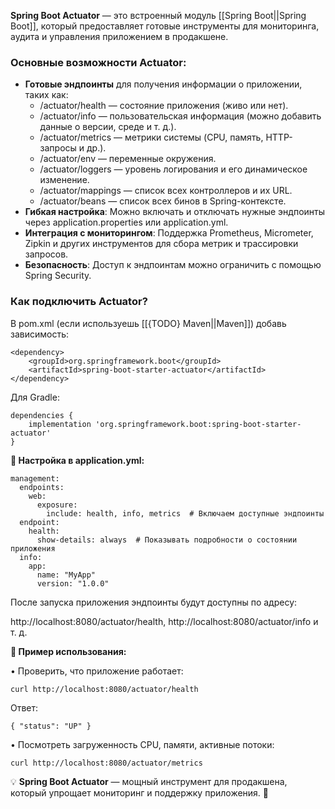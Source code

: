 **Spring Boot Actuator** — это встроенный модуль [[Spring Boot||Spring Boot]], который предоставляет готовые инструменты для мониторинга, аудита и управления приложением в продакшене.

### Основные возможности Actuator:

- **Готовые эндпоинты** для получения информации о приложении, таких как:
	- /actuator/health — состояние приложения (живо или нет).
	- /actuator/info — пользовательская информация (можно добавить данные о версии, среде и т. д.).
	- /actuator/metrics — метрики системы (CPU, память, HTTP-запросы и др.).
	- /actuator/env — переменные окружения.
	- /actuator/loggers — уровень логирования и его динамическое изменение.
	- /actuator/mappings — список всех контроллеров и их URL.
	- /actuator/beans — список всех бинов в Spring-контексте.
- **Гибкая настройка**: Можно включать и отключать нужные эндпоинты через application.properties или application.yml.
- **Интеграция с мониторингом**: Поддержка Prometheus, Micrometer, Zipkin и других инструментов для сбора метрик и трассировки запросов.
- **Безопасность**: Доступ к эндпоинтам можно ограничить с помощью Spring Security.


### Как подключить Actuator?

В pom.xml (если используешь [[{TODO} Maven||Maven]]) добавь зависимость:

```
<dependency>
    <groupId>org.springframework.boot</groupId>
    <artifactId>spring-boot-starter-actuator</artifactId>
</dependency>
```

Для Gradle:

```
dependencies {
    implementation 'org.springframework.boot:spring-boot-starter-actuator'
}
```

**🔹 Настройка в application.yml:**

```
management:
  endpoints:
    web:
      exposure:
        include: health, info, metrics  # Включаем доступные эндпоинты
  endpoint:
    health:
      show-details: always  # Показывать подробности о состоянии приложения
  info:
    app:
      name: "MyApp"
      version: "1.0.0"
```

После запуска приложения эндпоинты будут доступны по адресу:

http://localhost:8080/actuator/health, http://localhost:8080/actuator/info и т. д.

  

**🔹 Пример использования:**

• Проверить, что приложение работает:

```
curl http://localhost:8080/actuator/health
```

Ответ:

```
{ "status": "UP" }
```

  

• Посмотреть загруженность CPU, памяти, активные потоки:

```
curl http://localhost:8080/actuator/metrics
```

  

  

💡 **Spring Boot Actuator** — мощный инструмент для продакшена, который упрощает мониторинг и поддержку приложения. 🚀